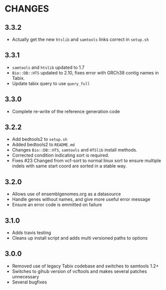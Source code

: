 # CHANGES

## 3.3.2
* Actually get the new `htslib` and `samtools` links correct in `setup.sh`

## 3.3.1
* `samtools` and `htslib` updated to 1.7
* `Bio::DB::HTS` updated to 2.10, fixes error with GRCh38 contig names in Tabix.
* Update tabix query to use `query_full`

## 3.3.0
* Complete re-write of the reference generation code

## 3.2.2
* Add bedtools2 to `setup.sh`
* Added bedtools2 to `README.md`
* Changes `Bio::DB::HTS`, `samtools` and `HTSlib` install methods.
* Corrected condition indicating sort is required.
* Fixes #23 Changed from vcf-sort to normal linux sort to ensure multiple indels with
same start coord are sorted in a stable way.

## 3.2.0
* Allows use of ensemblgenomes.org as a datasource
* Handle genes without names, and give more useful error message
* Ensure an error code is emmitted on failure

## 3.1.0
* Adds travis testing
* Cleans up install script and adds multi versioned paths to options

## 3.0.0
* Removed use of legacy Tabix codebase and switches to samtools 1.2+
* Switches to gihub version of vcftools and makes several patches unnecessary
* Several bugfixes
